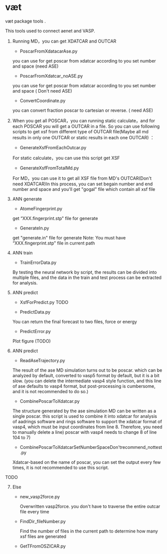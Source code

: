 # væt
væt package tools .

This tools used to connect aenet and VASP.


1. Running MD，you can get XDATCAR and OUTCAR

	* PoscarFromXdatacarAse.py    

	you can use for get poscar from xdatcar according to you set number and space (need ASE)

	* PoscarFromXdatcar_noASE.py

	you can use for get poscar from xdatcar according to you set number and space ( Don't need ASE)

	* ConvertCoordinate.py

	you can convert fraction poscar to cartesian or reverse. ( need ASE)


2. When you get all POSCAR，you can running static calculate，and for each POSCAR you will get a OUTCAR in a file. So you can use following scripts to get xsf from different type of OUTCAR file(Maybe all md results in only one OUTCAR or static results in each one OUTCAR) ：


	* GenerateXsfFromEachOutcar.py     

	For static calculate，you can use this script get XSF 

	* GenerateXsfFromTotalMd.py       

	For MD，you can use it to get all XSF file from MD's OUTCAR(Don't need XDATCAR)In this process, you can set begain  number and end number and space and you'll get "gogal" file which contain all xsf file


3. ANN generate

	* AtomeFingerprint.py

	get “XXX.fingerprint.stp" file for generate

	* GenerateIn.py

	get "generate.in" file for generate
	Note: You must have “XXX.fingerprint.stp" file in current path


4. ANN train


	* TrainErrorData.py

	By testing the neural network by script, the results can be divided into multiple files, and the data in the train and test process can be extracted for analysis.

5. ANN predict


	* XsfForPredict.py
TODO

	* PredictData.py

	You can return the final forecast to two files, force or energy

	* PredictError.py

	Plot figure (TODO)


6. ANN predict


	* ReadAseTrajectory.py

	The result of the ase MD simulation turns out to be poscar. which can be analyzed by default, converted to vasp5 format by default, but it is a bit slow. (you can delete the intermediate vasp4 style function, and this line of ase defaults to vasp4 format, but post-processing is cumbersome, and it is not recommended to do so.) 

	* CombinePoscarToXdatcar.py

	The structure generated by the ase simulation MD can be written as a single poscar. this script is used to combine it into xdatcar for analysis of aadrings software and rings software to support the xdatcar format of vasp4, which must be input coordinates from line 8. Therefore, you need to manually delete a line) poscar with vasp4 needs to change 8 of line 104 to 7) 

	* CombinePoscarToXdatcarSetNumberSpaceDon'trecommend_nottest.py

	Xdatcar-based on the name of poscar, you can set the output every few times, it is not recommended to use this script. 


TODO

7. Else

	* new_vasp2force.py

       Overwritten vasp2force. you don't have to traverse the entire outcar file every time

	* FindDir_fileNumber.py

       Find the number of files in the current path to determine how many xsf files are generated 

	* GetTFromOSZICAR.py




